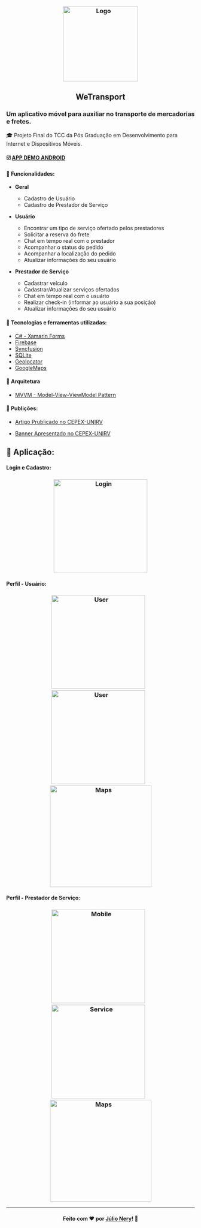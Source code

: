<h3 align="center">
    <img alt="Logo" title="#logo" height="200px" src="https://github.com/julionery/xamarin-forms-we-transport/blob/master/WeTransport/WeTransport.Android/Resources/drawable/logo2.png">
</h3>
<h2 align="center">WeTransport</h2>

### Um aplicativo móvel para auxiliar no transporte de mercadorias e fretes.

:mortar_board: Projeto Final do TCC da Pós Graduação em Desenvolvimento para Internet e Dispositivos Móveis.

#### :ballot_box_with_check: [APP DEMO ANDROID](https://github.com/julionery/docs/raw/master/WeTransport/com.nery.wetransport.apk "com.nery.wetransport.apk")

#### :bookmark_tabs: Funcionalidades:
- **Geral**
  - Cadastro de Usuário
  - Cadastro de Prestador de Serviço
 
- **Usuário**
  - Encontrar um tipo de serviço ofertado pelos prestadores
  - Solicitar a reserva do frete
  - Chat em tempo real com o prestador
  - Acompanhar o status do pedido
  - Acompanhar a localização do pedido
  - Atualizar informações do seu usuário
 
- **Prestador de Serviço**
  - Cadastrar veículo
  - Cadastrar/Atualizar serviços ofertados
  - Chat em tempo real com o usuário
  - Realizar check-in (informar ao usuário a sua posição)
  - Atualizar informações do seu usuário

#### :rocket: Tecnologias e ferramentas utilizadas:
 - [C# - Xamarin Forms](https://docs.microsoft.com/en-us/xamarin/xamarin-forms/ "Doc Xamarin Forms") 
 - [Firebase](https://firebase.google.com/ "Firebase")
 - [Syncfusion](https://www.syncfusion.com/ "Syncfusion")
 - [SQLite](https://github.com/praeclarum/sqlite-net "SQLite-net") 
 - [Geolocator](https://github.com/jamesmontemagno/GeolocatorPlugin "Geolocator")
 - [GoogleMaps](https://github.com/amay077/Xamarin.Forms.GoogleMaps "Xamarin.Forms.GoogleMaps")

#### :briefcase: Arquitetura 
 - [MVVM - Model-View-ViewModel Pattern](https://docs.microsoft.com/en-us/xamarin/xamarin-forms/enterprise-application-patterns/mvvm "The Model-View-ViewModel Pattern")

#### :book: Publições:

- [Artigo Prublicado no CEPEX-UNIRV](https://github.com/julionery/docs/blob/master/WeTransport/Artigo%20WeTransport.pdf "WeTransport")

- [Banner Apresentado no CEPEX-UNIRV](https://github.com/julionery/docs/blob/master/WeTransport/Painel%20II%20SPG%202019.pdf "Banner WeTransport")

## :iphone: Aplicação:

#### Login e Cadastro:
<h3 align="center">
<img alt="Login" title="Login" width="250px" src="https://github.com/julionery/docs/blob/master/WeTransport/we-transport-login.gif?raw=true">
</h3>

#### Perfil - Usuário:

<h3 align="center">
<img alt="User" title="User" width="250px" src="https://github.com/julionery/docs/blob/master/WeTransport/we-transport-user-1.gif?raw=true">&nbsp;&nbsp;&nbsp;
<img alt="User" title="User" width="250px" src="https://github.com/julionery/docs/blob/master/WeTransport/we-transport-user-2.gif?raw=true">&nbsp;&nbsp;&nbsp;
<img alt="Maps" title="Maps" width="271px" src="https://github.com/julionery/docs/blob/master/WeTransport/we-transport-user-maps.png?raw=true">
</h3>

#### Perfil - Prestador de Serviço:

<h3 align="center">
<img alt="Mobile" title="Mobile" width="250px" src="https://github.com/julionery/docs/blob/master/WeTransport/we-transport-prestador-1.gif?raw=true">&nbsp;&nbsp;&nbsp;
<img alt="Service" title="Service" width="250px" src="https://github.com/julionery/docs/blob/master/WeTransport/we-transport-prestador-2.gif?raw=true">&nbsp;&nbsp;&nbsp;
    <img alt="Maps" title="Maps" width="271px" src="https://github.com/julionery/docs/blob/master/WeTransport/we-transport-prestador-maps.png?raw=true">
</h3>

---

<h4 align="center">
    Feito com ❤ por <a href="https://www.linkedin.com/in/julio-nery/" target="_blank">Júlio Nery</a>!
    <g-emoji class="g-emoji" alias="wave" fallback-src="https://github.githubassets.com/images/icons/emoji/unicode/1f44b.png">👋</g-emoji>
</h4>
